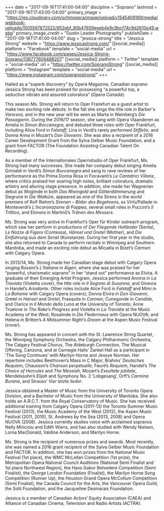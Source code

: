 +++
date = "2017-09-16T17:41:00-04:00"
discipline = "Soprano"
lastmod = "2017-09-16T17:43:00-04:00"
primary_image = "https://res.cloudinary.com/schmopera/image/upload/v1545409169/media/webhook-uploads/1505597872522/952ebf_90b47659eeeb4e9c9bcf74c9d2610e49.webp"
primary_image_credit = "Dustin Leader Photography"
publishDate = "2017-09-16T17:41:00-04:00"
slug = "jessica-strong"
title = "Jessica Strong"
website = "https://www.jessicastrong.com/"
[[social_media]]
platform = "Facebook"
template = "social-media"
url = "https://www.facebook.com/pages/Jessica-Strong-Soprano/136777606488207"
[[social_media]]
platform = " Twitter"
template = "social-media"
url = "https://twitter.com/SopranoStrong"
[[social_media]]
platform = "Instagram"
template = "social-media"
url = "https://www.instagram.com/sopranostrong/"
+++

Hailed as a “superb discovery” by Operà Magazine, Canadian soprano Jessica Strong has been praised for possessing “a powerful top, a seductive vibrato and assured coloratura” (*Opera Canada*).  
 
This season Ms. Strong will return to Oper Frankfurt as a guest artist to make two exciting role debuts. In the fall she sings the title role in Barber's *Vanessa*, and in the new year will be seen as Marta in Weinberg’s *Die Passagierin*. During the 2016/17 season, she sang with Opera Vlaanderen as Amelia in *Simon Boccanegra*, and debuted three roles with Oper Frankfurt, including Alice Ford in *Falstaff*, Lina in Verdi’s rarely performed *Stiffelio*, and Donna Anna in Mozart’s *Don Giovanni*. She was also a recipient of a 2016 Career Development Grant from the Sylva Gelber Music Foundation, and a grant from FACTOR (The Foundation Assisting Canadian Talent On Recording).

As a member of the Internationales Opernstudio of Oper Frankfurt, Ms. Strong had many successes. She made her company debut singing Amelia Grimaldi in Verdi’s *Simon Boccanegra* and sang to rave reviews of her performance as the Prima Donna Rosa in Fioravanti’s *Le Cantatrici Villane*, where critics praised her soaring high notes, brilliant coloratura, dramatic artistry and alluring stage presence. In addition, she made her Wagnerian debut as Woglinde in both *Das Rheingold* and *Götterdämmerung* and Siegrune in *Die Walküre*, appeared as one of the Sirens in the world premiere of Rolf Riehm’s *Sirenen – Bilder des Begehrens*, as Virtù/Pallade in Monteverdi’s *L’Incoronazione di Poppea*, several small roles in Puccini’s *Il Trittico*, and Elonora in Martinů’s *Tränen des Messers*.
 
Ms. Strong was very active in Frankfurt’s Oper für Kinder outreach program, which saw her perform in productions of *Der Fliegende Holländer* (Senta), *Le Nozze di Figaro* (Contessa), *Hänsel und Gretel* (Mother), and *Die Entführung aus dem Serail* (Konstanze). During her first year in the studio, she also returned to Canada to perform recitals in Winnipeg and Southern Manitoba, and made an exciting role debut as Micaëla in Bizet’s *Carmen* with Calgary Opera.

In 2013/14, Ms. Strong made her Canadian stage debut with Calgary Opera singing Rossini’s *L’Italiana in Algeri*, where she was praised for her “powerful, charismatic soprano” in her “stand out” performance as Elvira. A graduate of their Emerging Artist Program, Jessica performed Annina in *La Traviata* (Violetta cover), the title role in *Il Segreto di Susanna*, and Ginevra in Handel’s *Ariodante*. Other roles include Alice Ford in *Falstaff* and Mimi in *La Boheme* with Calgary Opera (covers); Donna Elvira in *Don Giovanni*, Gretel in *Hansel and Gretel*, Frasquita in *Carmen*, Cunegonde in *Candide*, and Clarice in *Il Mondo della Luna* at the University of Toronto; Anne Truelove in *The Rake’s Progress* and Violetta in *La Traviata* at the Music Academy of the West; Rosalinde in *Die Fledermaus* with Opera NUOVA; and Helena in Britten’s *A Midsummer Night’s Dream* at the Aspen Music Festival (cover).

Ms. Strong has appeared in concert with the St. Lawrence String Quartet, the Winnipeg Symphony Orchestra, the Calgary Philharmonic Orchestra, The Calgary Festival Chorus, The Aldeburgh Connection, The Musical Offering, Canzona, and at Carnegie Halls’ Zankel Hall as a participant in ‘The Song Continues’ with Marilyn Horne and Jessye Norman. Her repertoire includes Beethoven’s Mass in C Major, Brahms’ *Deutsches Requiem*, Chausson’s *Chanson perpétuelle*, Fauré’s *Requiem*, Handel’s *The Choice of Hercules* and *The Messiah*, Mozart’s *Exsultate jubilate*, Mendelssohn’s *Elijah* and Symphony No. 2 ‘Lobgesang’, Orff’s *Carmina Burana*, and Strauss’ *Vier letzte lieder*.
 
Jessica obtained a Master of Music from the University of Toronto Opera Division, and a Bachelor of Music from the University of Manitoba. She also holds an A.R.C.T. from the Royal Conservatory of Music. She has received additional training from Calgary Opera (2011-13) the Toronto Summer Music Festival (2013), the Music Academy of the West (2012), the Aspen Music Festival (2011, 2010), St. Andrews by the Sea (2013, 2008) and Opera NUOVA (2008). Jessica currently studies voice with acclaimed sopranos Nelly Miricioiu and Edith Wiens, and has also studied with Wendy Nielsen, Lorna MacDonald, Valdine Anderson, and Marilyn Horne.
 
Ms. Strong is the recipient of numerous prizes and awards. Most recently, she was named a 2016 grant recipient of the Sylva Gelber Music Foundation and FACTOR. In addition, she has won prizes from the National Music Festival (1st place), the WMC McLellan Competition (1st prize), the Metropolitan Opera National Council Auditions (National Semi Finalist and 1st place Northwest Region), the Hans Gabor Belvedere Competition (Semi Finalist), the George London Foundation (Finalist), the Marilyn Horne Song Competition (Runner Up), the Houston Grand Opera McCollum Competition (Semi Finalist), the Canada Council for the Arts, the Vancouver Opera Guild, the Solti Foundation, and the Jacqueline Desmarais Foundation.
 
Jessica is a member of Canadian Actors’ Equity Association (CAEA) and Alliance of Canadian Cinema, Television and Radio Artists (ACTRA).
